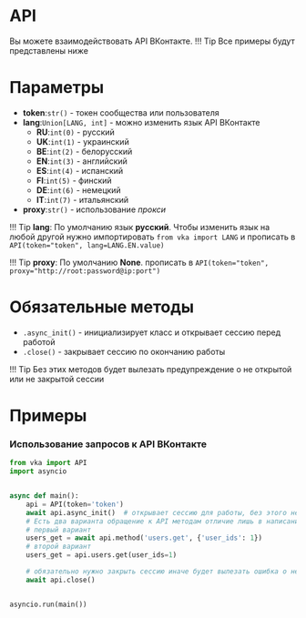 # API

Вы можете взаимодействовать API ВКонтакте.
!!! Tip
    Все примеры будут представлены ниже

# Параметры
* __token__:`str()` - токен сообщества или пользователя
* __lang__:`Union[LANG, int]` - можно изменить язык API ВКонтакте
  * __RU__:`int(0)` - русский 
  * __UK__:`int(1)` - украинский 
  * __BE__:`int(2)` - белорусский 
  * __EN__:`int(3)` - английский 
  * __ES__:`int(4)` - испанский 
  * __FI__:`int(5)` - финский 
  * __DE__:`int(6)` - немецкий 
  * __IT__:`int(7)` - итальянский
* __proxy__:`str()` - использование _прокси_

!!! Tip
    __lang__: По умолчанию язык **русский**. Чтобы изменить язык на любой другой нужно импортировать `from vka import LANG` и прописать в `API(token="token", lang=LANG.EN.value)`

!!! Tip
    __proxy__: По умолчанию **None**. прописать в `API(token="token", proxy="http://root:password@ip:port")`

# Обязательные методы

* `.async_init()` - инициализирует класс и открывает сессию перед работой
* `.close()` - закрывает сессию по окончанию работы

!!! Tip
    Без этих методов будет вылезать предупреждение о не открытой или не закрытой сессии


# Примеры

### Использование запросов к API ВКонтакте
```python
from vka import API
import asyncio


async def main():
    api = API(token='token')
    await api.async_init()  # открывает сессию для работы, без этого не работает
    # Есть два варианта обращение к API методам отличие лишь в написание
    # первый вариант
    users_get = await api.method('users.get', {'user_ids': 1})
    # второй вариант
    users_get = api.users.get(user_ids=1)

    # обязательно нужно закрыть сессию иначе будет вылезать ошибка о не закрытой сессию
    await api.close()


asyncio.run(main())
```
